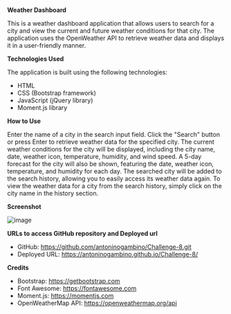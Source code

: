 **Weather Dashboard**

This is a weather dashboard application that allows users to search for a city and view the current and future weather conditions for that city. The application uses the OpenWeather API to retrieve weather data and displays it in a user-friendly manner.

**Technologies Used**

The application is built using the following technologies:

- HTML
- CSS (Bootstrap framework)
- JavaScript (jQuery library)
- Moment.js library

**How to Use**

Enter the name of a city in the search input field.
Click the "Search" button or press Enter to retrieve weather data for the specified city.
The current weather conditions for the city will be displayed, including the city name, date, weather icon, temperature, humidity, and wind speed.
A 5-day forecast for the city will also be shown, featuring the date, weather icon, temperature, and humidity for each day.
The searched city will be added to the search history, allowing you to easily access its weather data again.
To view the weather data for a city from the search history, simply click on the city name in the history section.

**Screenshot**

![image](https://github.com/antoninogambino/Challenge-8/assets/112243266/83141c37-25b0-410a-b365-6803c47a513c)

**URLs to access GitHub repository and Deployed url**

- GitHub: https://github.com/antoninogambino/Challenge-8.git
- Deployed URL: https://antoninogambino.github.io/Challenge-8/

**Credits**

- Bootstrap: https://getbootstrap.com
- Font Awesome: https://fontawesome.com
- Moment.js: https://momentjs.com
- OpenWeatherMap API: https://openweathermap.org/api
